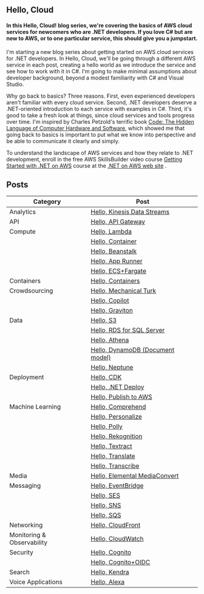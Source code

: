 ## Hello, Cloud

#### In this Hello, Cloud! blog series, we're covering the basics of AWS cloud services for newcomers who are .NET developers. If you love C# but are new to AWS, or to one particular service, this should give you a jumpstart. 

I'm starting a new blog series about getting started on AWS cloud services for .NET developers. In Hello, Cloud, we'll be going through a different AWS service in each post, creating a hello world as we introduce the service and see how to work with it in C#. I'm going to make minimal assumptions about developer background, beyond a modest familiarity with C# and Visual Studio.

Why go back to basics? Three reasons. First, even experienced developers aren't familiar with every cloud service. Second, .NET developers deserve a .NET-oriented introduction to each service with examples in C#. Third, it's good to take a fresh look at things, since cloud services and tools progress over time. I'm inspired by Charles Petzold's terrific book 
 [Code: The Hidden Language of Computer Hardware and Software](https://www.amazon.com/Code-Language-Computer-Developer-Practices-ebook-dp-B00JDMPOK2/dp/B00JDMPOK2/ref=mt_other?_encoding=UTF8&me=&qid=), which showed me that going back to basics is important to put what we know into perspective and be able to communicate it clearly and simply.

To understand the landscape of AWS services and how they relate to .NET development, enroll in the free AWS SkillsBuilder video course  [Getting Started with .NET on AWS](https://aws.amazon.com/developer/language/net/getting-started/?developer-center-content-cards.sort-by=item.additionalFields.sortDate&developer-center-content-cards.sort-order=desc&awsf.tech-category=*all)  course at the  [.NET on AWS web site](https://aws.amazon.com/developer/language/net/) .


## Posts

| Category | Post |
| --------- | ----------------------------------------------------------------------------- |
| Analytics | [Hello, Kinesis Data Streams](https://davidpallmann.hashnode.dev/hello-kinesis-data-streams) |
| API | [Hello, API Gateway](https://davidpallmann.hashnode.dev/hello-api-gateway) |
| Compute | [Hello, Lambda](https://davidpallmann.hashnode.dev/hello-lambda) |
| | [Hello, Container](https://davidpallmann.hashnode.dev/hello-containers)  |
| | [Hello, Beanstalk](https://davidpallmann.hashnode.dev/hello-beanstalk) |
| | [Hello, App Runner](https://davidpallmann.hashnode.dev/hello-app-runner) |
| | [Hello, ECS+Fargate](https://davidpallmann.hashnode.dev/hello-ecs-and-fargate) |
| Containers |  [Hello, Containers](https://davidpallmann.hashnode.dev/hello-containers) |
| Crowdsourcing | [Hello, Mechanical Turk](https://davidpallmann.hashnode.dev/hello-mechanical-turk) |
| | [Hello, Copilot](https://davidpallmann.hashnode.dev/hello-copilot) |
| | [Hello, Graviton](https://davidpallmann.hashnode.dev/hello-graviton) |
| Data | [Hello, S3](https://davidpallmann.hashnode.dev/hello-s3) |
| | [Hello, RDS for SQL Server](https://davidpallmann.hashnode.dev/hello-rds-for-sql-server) |
| | [Hello, Athena](https://davidpallmann.hashnode.dev/hello-athena) |
| | [Hello, DynamoDB (Document model)](https://davidpallmann.hashnode.dev/hello-dynamodb-document-model) |
| | [Hello, Neptune](https://davidpallmann.hashnode.dev/hello-neptune) |
| Deployment | [Hello, CDK](https://davidpallmann.hashnode.dev/hello-cdk) |
| | [Hello, .NET Deploy](https://davidpallmann.hashnode.dev/hello-net-deploy) |
| | [Hello, Publish to AWS](https://davidpallmann.hashnode.dev/hello-publish-to-aws) |
| Machine Learning  | [Hello, Comprehend](https://davidpallmann.hashnode.dev/hello-comprehend) |
| | [Hello, Personalize](https://davidpallmann.hashnode.dev/hello-personalize) |
| | [Hello, Polly](https://davidpallmann.hashnode.dev/hello-polly)
| | [Hello, Rekognition](https://davidpallmann.hashnode.dev/hello-rekognition) |
| | [Hello, Textract](https://davidpallmann.hashnode.dev/hello-textract) |
| | [Hello, Translate](https://davidpallmann.hashnode.dev/hello-translate) |
| | [Hello, Transcribe](https://davidpallmann.hashnode.dev/hello-transcribe) |
| Media | [Hello, Elemental MediaConvert](https://davidpallmann.hashnode.dev/hello-mediaconvert) |
| Messaging | [Hello, EventBridge](https://davidpallmann.hashnode.dev/hello-eventbridge) |
| | [Hello, SES](https://davidpallmann.hashnode.dev/hello-ses) |
| | [Hello, SNS](https://davidpallmann.hashnode.dev/hello-sns) |
| | [Hello, SQS](https://davidpallmann.hashnode.dev/hello-sqs) |
| Networking | [Hello, CloudFront](https://davidpallmann.hashnode.dev/hello-cloudfront) |
| Monitoring & Observability | [Hello, CloudWatch](https://davidpallmann.hashnode.dev/hello-cloudwatch) |
| Security | [Hello, Cognito](https://davidpallmann.hashnode.dev/hello-cognito) |
| |  [Hello, Cognito+OIDC](https://davidpallmann.hashnode.dev/hello-cognito-oidc) |
| Search | [Hello, Kendra](https://davidpallmann.hashnode.dev/hello-kendra) |
| Voice Applications | [Hello, Alexa](https://davidpallmann.hashnode.dev/hello-alexa) |
